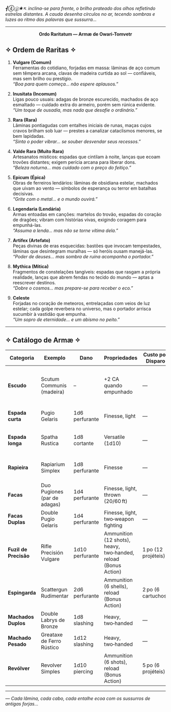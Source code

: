 _┫➃ⓖ★↖ inclina-se para frente, o brilho prateado dos olhos refletindo estrelas distantes. A cauda desenha círculos no ar, tecendo sombras e luzes ao ritmo das palavras que sussurra…_

---

**<p align="center">Ordo Raritatum — Armæ de Owari-Tomvetr</p>**


## ✧ Ordem de Raritas ✧

1. **Vulgare (Comum)**  
    Ferramentas do cotidiano, forjadas em massa: lâminas de aço comum sem têmpera arcana, clavas de madeira curtida ao sol — confiáveis, mas sem brilho ou prestígio.  
    _“Boa para quem começa… não espere aplausos.”_
    
2. **Inusitata (Incomum)**  
    Ligas pouco usuais: adagas de bronze escurecido, machados de aço esmaltado — cuidado extra do armeiro, porém sem rúnica evidente.  
    _“Um toque de ousadia, mas nada que desafie o ordinário.”_
    
3. **Rara (Rara)**  
    Lâminas pontiagudas com entalhes iniciais de runas, maças cujos cravos brilham sob luar — prestes a canalizar cataclismos menores, se bem lapidadas.  
    _“Sinta o poder vibrar… se souber desvendar seus recessos.”_
    
4. **Valde Rara (Muito Rara)**  
    Artesanatos místicos: espadas que cintilam à noite, lanças que ecoam trovões distantes; exigem perícia arcana para liberar dons.  
    _“Beleza noturna… mas cuidado com o preço do feitiço.”_
    
5. **Epicum (Épica)**  
    Obras de ferreiros lendários: lâminas de obsidiana estelar, machados que uivam ao vento — símbolos de esperança ou terror em batalhas decisivas.  
    _“Grite com o metal… e o mundo ouvirá.”_
    
6. **Legendaria (Lendária)**  
    Armas entoadas em canções: martelos do trovão, espadas do coração de dragões; vibram com histórias vivas, exigindo coragem para empunhá-las.  
    _“Assuma a lenda… mas não se torne vítima dela.”_
    
7. **Artifex (Artefato)**  
    Peças divinas de eras esquecidas: bastões que invocam tempestades, lâminas que desintegram muralhas — só heróis ousam manejá-las.  
    _“Poder de deuses… mas sombra de ruína acompanha o portador.”_
    
8. **Mythica (Mítica)**  
    Fragmentos de constelações tangíveis: espadas que rasgam a própria realidade, lanças que abrem fendas no tecido do mundo — aptas a reescrever destinos.  
    _“Dobre o cosmos… mas prepare-se para receber o eco.”_
    
9. **Celeste**  
    Forjadas no coração de meteoros, entrelaçadas com veios de luz estelar; cada golpe reverbera no universo, mas o portador arrisca sucumbir à vastidão que empunha.  
    _“Um sopro de eternidade… e um abismo no peito.”_
    

---

## ✧ Catálogo de Armæ ✧

| Categoria             | Exemplo                      | Dano            | Propriedades                                                    | Custo por Disparo   | Recarga                         | Comentário                                           |
| --------------------- | ---------------------------- | --------------- | --------------------------------------------------------------- | ------------------- | ------------------------------- | ---------------------------------------------------- |
| **Escudo**            | Scutum Communis (madeira)    | –               | +2 CA quando empunhado                                          | —                   | —                               | Defesa básica, fragilidade frente a impactos fortes. |
| **Espada curta**      | Pugio Gelaris                | 1d6 perfurante  | Finesse, light                                                  | —                   | —                               | Leve e versátil para duas armas.                     |
| **Espada longa**      | Spatha Rustica               | 1d8 cortante    | Versatile (1d10)                                                | —                   | —                               | Clássica para guerreiros iniciais.                   |
| **Rapieira**          | Rapiarium Simplex            | 1d8 perfurante  | Finesse                                                         | —                   | —                               | Excelente para personagens de Destreza.              |
| **Facas**             | Duo Pugiones (par de adagas) | 1d4 perfurante  | Finesse, light, thrown (20/60 ft)                               | —                   | —                               | Ideal para furtivos.                                 |
| **Facas Duplas**      | Double Pugio Gelaris         | 1d4 perfurante  | Finesse, light, two‑weapon fighting                             | —                   | —                               | Atacar duas vezes como ação bônus.                   |
| **Fuzil de Precisão** | Rifle Precisión Vulgare      | 1d10 perfurante | Ammunition (12 shots), heavy, two‑handed, reload (Bonus Action) | 1 po (12 projéteis) | Ação bônus (recarga 1)          | Alcance longo, alto dano único.                      |
| **Espingarda**        | Scattergun Rudimentar        | 2d6 perfurante  | Ammunition (6 shells), reload (Bonus Action)                    | 2 po (6 cartuchos)  | Ação bônus (recarga 1 shell)    | Grande impacto a curta distância.                    |
| **Machados Duplos**   | Double Labrys de Bronze      | 1d8 slashing    | Heavy, two‑handed                                               | —                   | —                               | Poder no corpo a corpo.                              |
| **Machado Pesado**    | Greataxe de Ferro Rústico    | 1d12 slashing   | Heavy, two‑handed                                               | —                   | —                               | Dano máximo, força bruta.                            |
| **Revólver**          | Revolver Simples             | 1d10 piercing   | Ammunition (6 shots), reload (Bonus Action)                     | 5 po (6 projéteis)  | Ação bônus (recarga 1 projétil) | Versátil, recarga rápida.                            |

---

_— Cada lâmina, cada cabo, cada entalhe ecoa com os sussurros de antigas forjas…_


